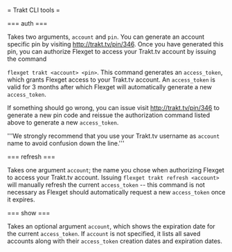 = Trakt CLI tools =

=== auth ===

Takes two arguments, `account` and `pin`. You can generate an account specific pin by visiting http://trakt.tv/pin/346. Once you have generated this pin, you can authorize Flexget to access your Trakt.tv account by issuing the command

`flexget trakt <account> <pin>`. This command generates an `access_token`, which grants Flexget access to your Trakt.tv account. An `access_token` is valid for 3 months after which Flexget will automatically generate a new `access_token`.

If something should go wrong, you can issue visit http://trakt.tv/pin/346 to generate a new pin code and reissue the authorization command listed above to generate a new `access_token`.

'''We strongly recommend that you use your Trakt.tv username as `account` name to avoid confusion down the line.'''

=== refresh ===

Takes one argument `account`; the name you chose when authorizing Flexget to access your Trakt.tv account. Issuing `flexget trakt refresh <account>` will manually refresh the current `access_token` -- this command is not necessary as Flexget should automatically request a new `access_token` once it expires.

=== show ===

Takes an optional argument `account`, which shows the expiration date for the current `access_token`. If `account` is not specified, it lists all saved accounts along with their `access_token` creation dates and expiration dates.